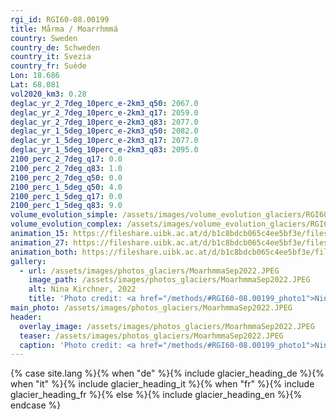 ```yaml
---
rgi_id: RGI60-08.00199
title: Mårma / Moarrhmmá
country: Sweden
country_de: Schweden
country_it: Svezia
country_fr: Suède
Lon: 18.686
Lat: 68.081
vol2020_km3: 0.28
deglac_yr_2_7deg_10perc_e-2km3_q50: 2067.0
deglac_yr_2_7deg_10perc_e-2km3_q17: 2059.0
deglac_yr_2_7deg_10perc_e-2km3_q83: 2077.0
deglac_yr_1_5deg_10perc_e-2km3_q50: 2082.0
deglac_yr_1_5deg_10perc_e-2km3_q17: 2077.0
deglac_yr_1_5deg_10perc_e-2km3_q83: 2095.0
2100_perc_2_7deg_q17: 0.0
2100_perc_2_7deg_q83: 1.0
2100_perc_2_7deg_q50: 0.0
2100_perc_1_5deg_q50: 4.0
2100_perc_1_5deg_q17: 0.0
2100_perc_1_5deg_q83: 9.0
volume_evolution_simple: /assets/images/volume_evolution_glaciers/RGI60-08.00199_simple_en.png
volume_evolution_complex: /assets/images/volume_evolution_glaciers/RGI60-08.00199_complex_en.png
animation_15: https://fileshare.uibk.ac.at/d/b1c8bdcb065c4ee5bf3e/files/?p=%2FRGI60-08.00199_%2B1.5%C2%B0C.mp4&dl=1
animation_27: https://fileshare.uibk.ac.at/d/b1c8bdcb065c4ee5bf3e/files/?p=%2FRGI60-08.00199_%2B2.7%C2%B0C.mp4&dl=1
animation_both: https://fileshare.uibk.ac.at/d/b1c8bdcb065c4ee5bf3e/files/?p=%2FRGI60-08.00199_both.mp4&dl=1
gallery:
  - url: /assets/images/photos_glaciers/MoarhmmaSep2022.JPEG
    image_path: /assets/images/photos_glaciers/MoarhmmaSep2022.JPEG
    alt: Nina Kirchner, 2022
    title: 'Photo credit: <a href="/methods/#RGI60-08.00199_photo1">Nina Kirchner, 2022</a>'
main_photo: /assets/images/photos_glaciers/MoarhmmaSep2022.JPEG
header:
  overlay_image: /assets/images/photos_glaciers/MoarhmmaSep2022.JPEG
  teaser: /assets/images/photos_glaciers/MoarhmmaSep2022.JPEG
  caption: 'Photo credit: <a href="/methods/#RGI60-08.00199_photo1">Nina Kirchner, 2022</a>'
---
```

{% case site.lang %}{% when "de" %}{% include glacier_heading_de %}{% when "it" %}{% include glacier_heading_it %}{% when "fr" %}{% include glacier_heading_fr %}{% else %}{% include glacier_heading_en %}{% endcase %}